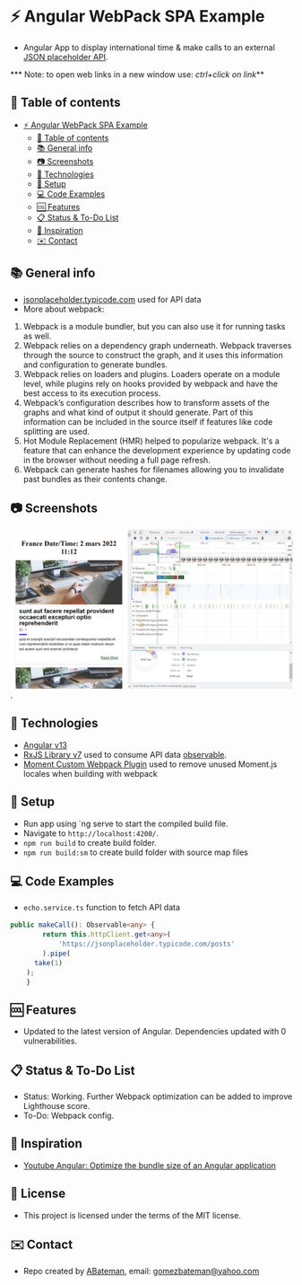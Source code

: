 # :zap: Angular WebPack SPA Example

* Angular App to display international time & make calls to an external [JSON placeholder API](https://jsonplaceholder.typicode.com/).

*** Note: to open web links in a new window use: _ctrl+click on link_**

## :page_facing_up: Table of contents

* [:zap: Angular WebPack SPA Example](#zap-angular-webpack-spa-example)
  * [:page_facing_up: Table of contents](#page_facing_up-table-of-contents)
  * [:books: General info](#books-general-info)
  * [:camera: Screenshots](#camera-screenshots)
  * [:signal_strength: Technologies](#signal_strength-technologies)
  * [:floppy_disk: Setup](#floppy_disk-setup)
  * [:computer: Code Examples](#computer-code-examples)
  * [:cool: Features](#cool-features)
  * [:clipboard: Status & To-Do List](#clipboard-status--to-do-list)
  * [:clap: Inspiration](#clap-inspiration)
  * [:envelope: Contact](#envelope-contact)

## :books: General info

* [jsonplaceholder.typicode.com](https://jsonplaceholder.typicode.com/) used for API data
* More about webpack:

1. Webpack is a module bundler, but you can also use it for running tasks as well.
2. Webpack relies on a dependency graph underneath. Webpack traverses through the source to construct the graph, and it uses this information and configuration to generate bundles.
3. Webpack relies on loaders and plugins. Loaders operate on a module level, while plugins rely on hooks provided by webpack and have the best access to its execution process.
4. Webpack’s configuration describes how to transform assets of the graphs and what kind of output it should generate. Part of this information can be included in the source itself if features like code splitting are used.
5. Hot Module Replacement (HMR) helped to popularize webpack. It's a feature that can enhance the development experience by updating code in the browser without needing a full page refresh.
6. Webpack can generate hashes for filenames allowing you to invalidate past bundles as their contents change.

## :camera: Screenshots

![Example screenshot](./img/home.png).

## :signal_strength: Technologies

* [Angular v13](https://angular.io/)
* [RxJS Library v7](https://angular.io/guide/rx-library) used to consume API data [observable](http://reactivex.io/documentation/observable.html).
* [Moment Custom Webpack Plugin](https://www.npmjs.com/package/moment-locales-webpack-plugin)  used to remove unused Moment.js locales when building with webpack

## :floppy_disk: Setup

* Run app using `ng serve to start the compiled build file.
* Navigate to `http://localhost:4200/`.
* `npm run build` to create build folder.
* `npm run build:sm` to create build folder with source map files

## :computer: Code Examples

* `echo.service.ts` function to fetch API data

```typescript
public makeCall(): Observable<any> {
		return this.httpClient.get<any>(
			'https://jsonplaceholder.typicode.com/posts'
		).pipe(
      take(1)
    );
	}
```

## :cool: Features

* Updated to the latest version of Angular. Dependencies updated with 0 vulnerabilities.

## :clipboard: Status & To-Do List

* Status: Working. Further Webpack optimization can be added to improve Lighthouse score.
* To-Do: Webpack config.

## :clap: Inspiration

* [Youtube Angular: Optimize the bundle size of an Angular application](https://www.youtube.com/watch?v=19T3O7XWJkA)

## :file_folder: License

* This project is licensed under the terms of the MIT license.

## :envelope: Contact

* Repo created by [ABateman](https://github.com/AndrewJBateman), email: gomezbateman@yahoo.com
